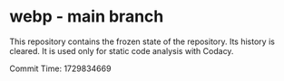 # webp - main branch

This repository contains the frozen state of the repository.
Its history is cleared. It is used only for static code
analysis with Codacy.

Commit Time: 1729834669